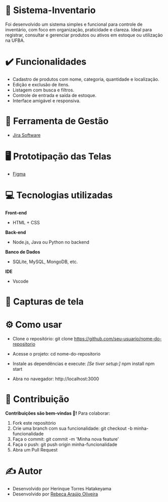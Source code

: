 # 📶 Sistema-Inventario
Foi desenvolvido um sistema simples e funcional para controle de inventário, com foco em organização, praticidade e clareza. Ideal para registrar, consultar e gerenciar produtos ou ativos em estoque ou utilização na UFBA.
 
# ✔️ Funcionalidades
- Cadastro de produtos com nome, categoria, quantidade e localização.
- Edição e exclusão de itens.
- Listagem com busca e filtros.
- Controle de entrada e saída de estoque.
- Interface amigável e responsiva.

# 🧐 Ferramenta de Gestão
- [Jira Software](https://sistemainventarioufba.atlassian.net/jira/software/projects/SIS/boards/34?atlOrigin=eyJpIjoiYjRlMjY5MDM1OTM1NDdiMTlkZWQxYWUxOTc4YjdkNzAiLCJwIjoiaiJ9)

# 🖥️ Prototipação das Telas
- [Figma](https://www.figma.com/design/2VC9PAVNE3RlkJOWdsCBlM/SistemaInvent%C3%A1rio?node-id=6-1361&t=QlkeVerWtieP3hGV-1)

# 💻 Tecnologias utilizadas
**Front-end**
- HTML + CSS

**Back-end**
- Node.js, Java ou Python no backend

**Banco de Dados**
- SQLite, MySQL, MongoDB, etc.

**IDE**
- Vscode

# 📸 Capturas de tela

# ⚙️ Como usar

- Clone o repositório:
git clone https://github.com/seu-usuario/nome-do-repositorio

- Acesse o projeto:
cd nome-do-repositorio

- Instale as dependências e execute: *[Se tiver setup:]*
npm install
npm start

- Abra no navegador:
http://localhost:3000

# 🤝 Contribuição
**Contribuições são bem-vindas 🥳!**
Para colaborar:
1. Fork este repositório
2. Crie uma branch com sua funcionalidade: git checkout -b minha-funcionalidade
3. Faça o commit: git commit -m 'Minha nova feature'
4. Faça o push: git push origin minha-funcionalidade
5. Abra um Pull Request

# ✍️ Autor
- Desenvolvido por Herinque Torres Hatakeyama
- Desenvolvido por [Rebeca Araújo Oliveira](www.linkedin.com/in/it-rebeca-oliveira )

